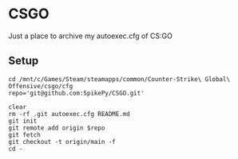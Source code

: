 # CSGO
Just a place to archive my autoexec.cfg of CS:GO

## Setup
```
cd /mnt/c/Games/Steam/steamapps/common/Counter-Strike\ Global\ Offensive/csgo/cfg
repo='git@github.com:SpikePy/CSGO.git'

clear
rm -rf .git autoexec.cfg README.md
git init
git remote add origin $repo
git fetch
git checkout -t origin/main -f
cd -

```
